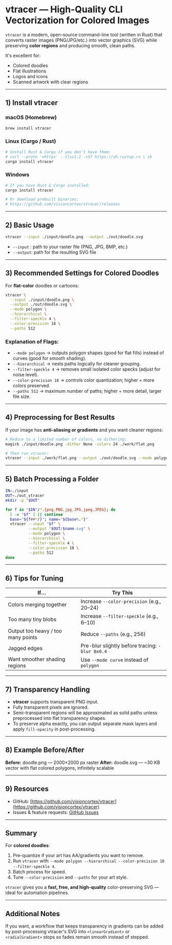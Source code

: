 # vtracer — High-Quality CLI Vectorization for Colored Images

`vtracer` is a modern, open-source command-line tool (written in Rust) that converts raster images (PNG/JPG/etc.) into vector graphics (SVG) while preserving **color regions** and producing smooth, clean paths.

It's excellent for:
- Colored doodles
- Flat illustrations
- Logos and icons
- Scanned artwork with clear regions

---

## 1) Install vtracer

### macOS (Homebrew)
```bash
brew install vtracer
```

### Linux (Cargo / Rust)

```bash
# Install Rust & Cargo if you don't have them:
# curl --proto '=https' --tlsv1.2 -sSf https://sh.rustup.rs | sh
cargo install vtracer
```

### Windows

```powershell
# If you have Rust & Cargo installed:
cargo install vtracer

# Or download prebuilt binaries:
# https://github.com/visioncortex/vtracer/releases
```

---

## 2) Basic Usage

```bash
vtracer --input ./input/doodle.png --output ./out/doodle.svg
```

* `--input` : path to your raster file (PNG, JPG, BMP, etc.)
* `--output`: path for the resulting SVG file

---

## 3) Recommended Settings for Colored Doodles

For **flat-color** doodles or cartoons:

```bash
vtracer \
  --input ./input/doodle.png \
  --output ./out/doodle.svg \
  --mode polygon \
  --hierarchical \
  --filter-speckle 4 \
  --color-precision 18 \
  --paths 512
```

### Explanation of Flags:

* `--mode polygon` → outputs polygon shapes (good for flat fills) instead of curves (good for smooth shading).
* `--hierarchical` → nests paths logically for cleaner grouping.
* `--filter-speckle 4` → removes small isolated color specks (adjust for noise level).
* `--color-precision 18` → controls color quantization; higher = more colors preserved.
* `--paths 512` → maximum number of paths; higher = more detail, larger file size.

---

## 4) Preprocessing for Best Results

If your image has **anti-aliasing or gradients** and you want cleaner regions:

```bash
# Reduce to a limited number of colors, no dithering:
magick ./input/doodle.png -dither None -colors 24 ./work/flat.png

# Then run vtracer:
vtracer --input ./work/flat.png --output ./out/doodle.svg --mode polygon --hierarchical --filter-speckle 4 --color-precision 18 --paths 512
```

---

## 5) Batch Processing a Folder

```bash
IN=./input
OUT=./out_vtracer
mkdir -p "$OUT"

for f in "$IN"/*.{png,PNG,jpg,JPG,jpeg,JPEG}; do
  [ -e "$f" ] || continue
  base="${f##*/}"; name="${base%.*}"
  vtracer --input "$f" \
          --output "$OUT/$name.svg" \
          --mode polygon \
          --hierarchical \
          --filter-speckle 4 \
          --color-precision 18 \
          --paths 512
done
```

---

## 6) Tips for Tuning

| If…                                | Try This                                        |
| ---------------------------------- | ----------------------------------------------- |
| Colors merging together            | Increase `--color-precision` (e.g., 20–24)      |
| Too many tiny blobs                | Increase `--filter-speckle` (e.g., 6–10)        |
| Output too heavy / too many points | Reduce `--paths` (e.g., 256)                    |
| Jagged edges                       | Pre-blur slightly before tracing: `-blur 0x0.4` |
| Want smoother shading regions      | Use `--mode curve` instead of `polygon`         |

---

## 7) Transparency Handling

* **vtracer** supports transparent PNG input.
* Fully transparent pixels are ignored.
* Semi-transparent regions will be approximated as solid paths unless preprocessed into flat transparency shapes.
* To preserve alpha exactly, you can output separate mask layers and apply `fill-opacity` in post-processing.

---

## 8) Example Before/After

**Before:** doodle.png — 2000×2000 px raster
**After:** doodle.svg — ~30 KB vector with flat colored polygons, infinitely scalable

---

## 9) Resources

* GitHub: [https://github.com/visioncortex/vtracer](https://github.com/visioncortex/vtracer)
* Issues & feature requests: [GitHub Issues](https://github.com/visioncortex/vtracer/issues)

---

## Summary

For **colored doodles**:

1. Pre-quantize if your art has AA/gradients you want to remove.
2. Run `vtracer` with `--mode polygon --hierarchical --color-precision 18 --filter-speckle 4`.
3. Batch process for speed.
4. Tune `--color-precision` and `--paths` for your art style.

`vtracer` gives you a **fast, free, and high-quality** color-preserving SVG — ideal for automation pipelines.

---

## Additional Notes

If you want, a workflow that keeps transparency in gradients can be added by post-processing vtracer's SVG into `<linearGradient>` or `<radialGradient>` stops so fades remain smooth instead of stepped.